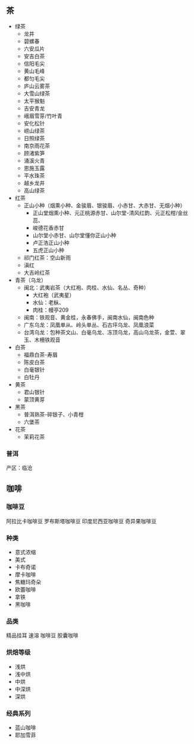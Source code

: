 ## 茶
- 绿茶
  - 龙井
  - 碧螺春
  - 六安瓜片
  - 安吉白茶
  - 信阳毛尖
  - 黄山毛峰
  - 都匀毛尖
  - 庐山云雾茶
  - 大雪山绿茶
  - 太平猴魁
  - 吉安青龙
  - 峨眉雪芽/竹叶青
  - 安化松针
  - 崂山绿茶
  - 日照绿茶
  - 南京雨花茶
  - 顾渚紫笋
  - 涌溪火青
  - 恩施玉露
  - 平水珠茶
  - 越乡龙井
  - 高山绿茶
- 红茶
  - 正山小种（烟熏小种、金骏眉、银骏眉、小赤甘、大赤甘、无烟小种）
    - 正山堂烟熏小种、元正桃源赤甘、山尔堂-清风红韵、元正松柑/金丝蕊、
    - 峻德花香赤甘
    - 山尔堂小赤甘、山尔堂懂你正山小种
    - 卢正浩正山小种
    - 五虎正山小种
  - 祁门红茶：空山新雨
  - 滇红
  - 大吉岭红茶
- 青茶（乌龙）
  - 闽北：武夷岩茶（大红袍、肉桂、水仙、名丛、奇种）
    - 大红袍（武夷星）
    - 水仙：老枞、
    - 肉桂：幔亭209
  - 闽南：铁观音、黄金桂，永春佛手，闽南水仙，闽南色种
  - 广东乌龙：凤凰单从、岭头单丛、石古坪乌龙、凤凰浪菜
  - 台湾乌龙：包种茶文山、白毫乌龙、冻顶乌龙，高山乌龙茶，金萱、翠玉、木柵铁观音
- 白茶
  - 福鼎白茶-寿眉
  - 陈皮白茶
  - 白毫银针
  - 白牡丹
- 黄茶
  - 君山银针
  - 蒙顶黄芽
- 黑茶
  - 普洱熟茶-碎银子、小青柑
  - 六堡茶
- 花茶
  - 茉莉花茶

### 普洱
产区：临沧



## 咖啡

### 咖啡豆
阿拉比卡咖啡豆
罗布斯塔咖啡豆
印度尼西亚咖啡豆
奇异果咖啡豆
### 种类

- 意式浓缩
- 美式
- 卡布奇诺
- 摩卡咖啡
- 焦糖玛奇朵
- 欧蕾咖啡
- 拿铁
- 黑咖啡

### 品类

精品挂耳
速溶
咖啡豆
胶囊咖啡
### 烘焙等级
- 浅烘
- 浅中烘
- 中烘
- 中深烘
- 深烘
### 经典系列
- 蓝山咖啡
- 耶加雪菲